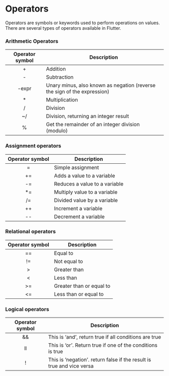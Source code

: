 # Operators

Operators are symbols or keywords used to perform operations on values. There are several types of operators available in Flutter.  

### Arithmetic Operators

| Operator symbol| Description  |
| :-------------:  | -----------|
| +                | Addition     | 
| -                | Subtraction  |   
| -expr            | Unary minus, also known as negation (reverse the sign of the expression)     |   
| *                | Multiplication     | 
| /                | Division     |   
| ~/               | Division, returning an integer result     | 
| %                | Get the remainder of an integer division (modulo)     |   

### Assignment  operators

| Operator symbol| Description  |
| :-------------:  | -----------|
| =                | Simple assignment     | 
| +=                | Adds a value to a variable  |   
| -=                | Reduces a value to a variable| 
| *=                | Multiply value to a variable |  
| /=                | Divided value by a variable  |  
| ++                | Increment a variable  |  
| --                | Decrement a variable  |  

### Relational  operators

| Operator symbol| Description  |
| :-------------:  | -----------|
| ==      | Equal to      | 
| !=      | Not equal to  |   
| >       | Greater than  | 
| <       | Less than     |  
| >=      | Greater than or equal to |  
| <=      | Less than or equal to  |  

### Logical  operators
| Operator symbol| Description  |
| :-------------:  | -----------|
| &&      | This is ‘and’, return true if all conditions are true | 
| ll | This is ‘or’. Return true if one of the conditions is true  |   
| !       | This is ’negation’. return false if the result is true and vice versa  | 
